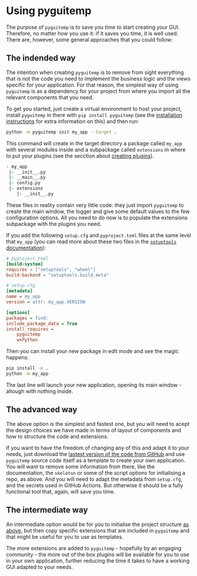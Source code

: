 # Using pyguitemp

The purpose of `pyguitemp` is to save you time to start creating your GUI. Therefore, no
matter how you use it: if it saves you time, it is well used. There are, however, some
general approaches that you could follow:

## The indended way

The intention when creating `pyguitemp` is to remove from sight everything that is not
the code you need to implement the business logic and the views specific for your
application. For that reason, the simplest way of using `pyguitemp` is as a dependency
for your project from where you import all the relevant components that you need.

To get you started, just create a virtual environment to host your project, install
`pyguitemp` in there with `pip install pyguitemp` (see the [installation
instructions](installation) for extra information on this) and then run:

```bash
python -m pyguitemp init my_app --target .
```

This command will create in the target directory a package called `my_app` with several
modules inside and a subpackage called `extensions` in where to put your plugins (see
the secction about [creating plugins](add_plugin.md)).

```bash
- my_app
 |- __init__.py
 |- __main__.py
 |- config.py
 |- extensions
    |- __init__.py
```

These files in reality contain very little code: they just import `pyguitemp` to create
the main window, the logger and give some default values to the few configuration
options. All you need to do now is to populate the extensions subpackage with the
plugins you need.

If you add the following `setup.cfg` and `pyproject.toml` files at the same level that
`my_app` (you can read more about these two files in the [`setuptools`
documentation](https://setuptools.pypa.io/en/latest/index.html)):

```toml
# pyproject.toml
[build-system]
requires = ["setuptools", "wheel"]
build-backend = "setuptools.build_meta"
```

```ini
# setup.cfg
[metadata]
name = my_app
version = attr: my_app.VERSION

[options]
packages = find:
include_package_data = True
install_requires =
    pyguitemp
    wxPython
```

Then you can install your new package in edit mode and see the magic happens:

```bash
pip install -e .
python -m my_app
```

The last line will launch your new application, opening its main window - altough with
nothing inside.

## The advanced way

The above option is the simplest and fastest one, but you will need to acept the design
choices we have made in terms of layout of components and how to structure the code and
extensions.

If you want to have the freedom of changing any of this and adapt it to your needs, just
download the [lastest version of the code from
GitHub](https://github.com/ImperialCollegeLondon/python-gui-template) and use
`pyguitemp` source code itself as a template to create your own application. You
will  want to remove some information from there, like the documentation, the `skeleton`
or some of the script options for initialising a repo, as above. And you
will need to adapt the metadata from `setup.cfg`, and the secrets used in GitHub
Actions. But otherwise it should be a fully functional tool that, again, will save you
time.

## The intermediate way

An intermediate option would be for you to initialise the project structure [as
above](#the-indended-way), but then copy specific extensions that are included in
`pyguitemp` and that might be useful for you to use as templates.

The more extensions are added to `pyguitemp` - hopefully by an engaging community - the
more out of the box plugins will be available for you to use in your own application,
further reducing the time it takes to have a working GUI adapted to your needs.
